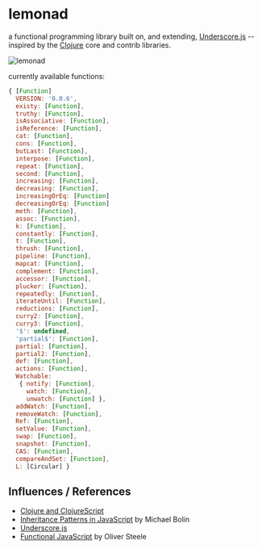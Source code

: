 lemonad
=======

a functional programming library built on, and extending, [Underscore.js](http://underscorejs.org) -- inspired by the [Clojure](http://www.clojure.org) core and contrib libraries.

![lemonad](https://raw.github.com/fogus/lemonad/master/docs/logo.png)

currently available functions:

```javascript
{ [Function]
  VERSION: '0.0.6',
  existy: [Function],
  truthy: [Function],
  isAssociative: [Function],
  isReference: [Function],
  cat: [Function],
  cons: [Function],
  butLast: [Function],
  interpose: [Function],
  repeat: [Function],
  second: [Function],
  increasing: [Function],
  decreasing: [Function],
  increasingOrEq: [Function]
  decreasingOrEq: [Function]
  meth: [Function],
  assoc: [Function],
  k: [Function],
  constantly: [Function],
  t: [Function],
  thrush: [Function],
  pipeline: [Function],
  mapcat: [Function],
  complement: [Function],
  accessor: [Function],
  plucker: [Function],
  repeatedly: [Function],
  iterateUntil: [Function],
  reductions: [Function],
  curry2: [Function],
  curry3: [Function],
  '$': undefined,
  'partial$': [Function],
  partial: [Function],
  partial2: [Function],
  def: [Function],
  actions: [Function],
  Watchable:
   { notify: [Function],
     watch: [Function],
     unwatch: [Function] },
  addWatch: [Function],
  removeWatch: [Function],
  Ref: [Function],
  setValue: [Function],
  swap: [Function],
  snapshot: [Function],
  CAS: [Function],
  compareAndSet: [Function],
  L: [Circular] }
```

Influences / References
-----------------------

* [Clojure and ClojureScript](http://www.clojuredocs.org)
* [Inheritance Patterns in JavaScript](http://bolinfest.com/javascript/inheritance.php) by Michael Bolin
* [Underscore.js](http://underscorejs.org/)
* [Functional JavaScript](http://osteele.com/sources/javascript/functional/) by Oliver Steele

